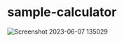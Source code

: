 # sample-calculator
![Screenshot 2023-06-07 135029](https://github.com/Ashwinbabukp/sample-calculator/assets/83411237/e1491a91-1566-453d-a7d1-bcabf52754ab)
